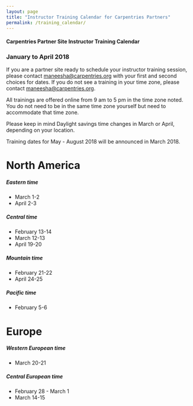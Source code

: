 ```yaml
---
layout: page
title: "Instructor Training Calendar for Carpentries Partners"
permalink: /training_calendar/
---
```



#### Carpentries Partner Site Instructor Training Calendar
###  January to April 2018


If you are a partner site ready to schedule your instructor training session, please contact maneesha@carpentries.org with your first and second choices for dates.  If you do not see a training in your time zone, please contact maneesha@carpentries.org.

All trainings are offered online from 9 am to 5 pm in the time zone noted.  You do not need to be in the same time zone yourself but need to accommodate that time zone. 

Please keep in mind Daylight savings time changes in March or April, depending on your location.  

Training dates for May - August 2018 will be announced in March 2018.

# North America

##### Eastern time
* March 1-2
* April 2-3

##### Central time
* February 13-14
* March 12-13
* April 19-20

##### Mountain time
* February 21-22
* April 24-25

##### Pacific time
* February 5-6

# Europe

##### Western European time
* March 20-21

##### Central European time
* February 28 - March 1
* March 14-15



